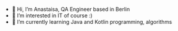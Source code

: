 - 👋 Hi, I’m Anastaisa, QA Engineer based in Berlin
- 👀 I’m interested in IT of course :)
- 🌱 I’m currently learning Java and Kotlin programming, algorithms


